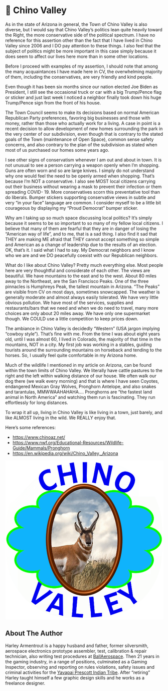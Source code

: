 # 🏡 Chino Valley

As in the state of Arizona in general, the Town of Chino Valley is also diverse,
but I would say that Chino Valley’s politics lean quite heavily toward the
Right, the more conservative side of the political spectrum. I have no reference
for this assertion other than the fact that I have lived in Chino Valley since
2006 and I DO pay attention to these things. I also feel that the subject of
politics might be more important in this case simply because it does seem to
affect our lives here more than in some other locations.

Before I proceed with examples of my assertion, I should note that among the
many acquaintances I have made here in CV, the overwhelming majority of them,
including the conservatives, are very friendly and kind people.

Even though it has been six months since our nation elected Joe Biden as
President, I still see the occasional truck or car with a big Trump/Pence flag
or sticker and just last week I noticed a neighbor finally took down his huge
Trump/Pence sign from the front of his house.

The Town Council seems to make its decisions based on normal American Republican
Party preferences, favoring big businesses and those with money, rather than
those who actually work for a living. A case in point is a recent decision to
allow development of new homes surrounding the park in the very center of our
subdivision, even though that is contrary to the stated goals of the Town
(maintenance of Open Space), common sense safety concerns, and also contrary to
the plan of the subdivision as stated when most of us purchased our homes some
years ago.

I see other signs of conservatism whenever I am out and about in town. It is not
unusual to see a person carrying a weapon openly when I’m shopping. Guns are
often worn and so are large knives. I simply do not understand why one would
feel the need to be openly armed when shopping. That’s because I’m NOT a
conservative. I also see MOST local citizens carrying out their business without
wearing a mask to prevent their infection or them spreading COVID- 19. More
conservatives scorn this preventative tool than do liberals. Bumper stickers
supporting conservative views in subtle and very “in your face” language are
common. I consider myself to be a little bit courageous by displaying my “Proud
Democrat” bumper sticker.

Why am I taking up so much space discussing local politics? It’s simply because
it seems to be so important to so many of my fellow local citizens. I believe
that many of them are fearful that they are in danger of losing the “American
way of life”, and to me, that is a sad thing. I also find it sad that THEY are
making ME afraid that THEY cannot accept something so simple and American as a
change of leadership due to the results of an election. OK, that’s it. I said
what I had to say. My Democrat neighbors and I know who we are and we DO
peacefully coexist with our Republican neighbors.

What do I like about Chino Valley? Pretty much everything else. Most people here
are very thoughtful and considerate of each other. The views are beautiful. We
have mountains to the east and to the west. About 80 miles away to the
Northeast, are the San Francisco Peaks. One of the three pinnacles is Humphreys
Peak, the tallest mountain in Arizona. “The Peaks” are visible from CV on most
days, sometimes snowcapped. The weather is generally moderate and almost always
easily tolerated. We have very little obvious pollution. We have most of the
services, supplies and restaurants/bars that we need and when we do need to
travel, many more choices are only about 20 miles away. We have only one
supermarket though. We COULD use a little competition to keep prices down.

The ambiance in Chino Valley is decidedly “Western” (USA jargon implying “cowboy
style”). That’s fine with me. From the time I was about eight years old, until I
was almost 60, I lived in Colorado, the majority of that time in the mountains,
NOT in a city. My first job was working in a stables, guiding tourists around
the surrounding mountains on horseback and tending to the horses. So, I usually
feel quite comfortable in my Arizona home.

Much of the wildlife I mentioned in my article on Arizona, can be found within
the town limits of Chino Valley. We literally have cattle pastures to the right
and the left within walking distance of our house. We often walk our dog there
(we walk every morning) and that is where I have seen Coyotes, endangered
Mexican Gray Wolves, Pronghorn Antelope, and also snakes and tarantulas,
MMWWAAHAHAHA.… Pronghorns are “the fastest land animal in North America” and
watching them run is fascinating. They run effortlessly for long distances.

To wrap it all up, living in Chino Valley is like living in a town, just barely,
and like ALMOST living in the wild. We REALLY enjoy that.

Here’s some references:

- <https://www.chinoaz.net/>
- <https://www.nwf.org/Educational-Resources/Wildlife-Guide/Mammals/Pronghorn>
- <https://en.wikipedia.org/wiki/Chino_Valley,_Arizona>

![chino_logo](_static/images/Chino_Valley_Logo0.png)

## About The Author

Harley Armentrout is a happy husband and father, former silversmith, aerospace
electronics prototype assembler, test, calibration & repair technician, also
writing test procedures at [BallAerospace](https://www.ball.com/aerospace). Then
21 years in the gaming industry, in a range of positions, culminated as a Gaming
Inspector, observing and reporting on rules violations, safety issues and
criminal activities for the
[Yavapai Prescott Indian Tribe](https://buckyscasino.com/). After “retiring”
Harley taught himself a few graphic design skills and he works as a freelance
designer.
